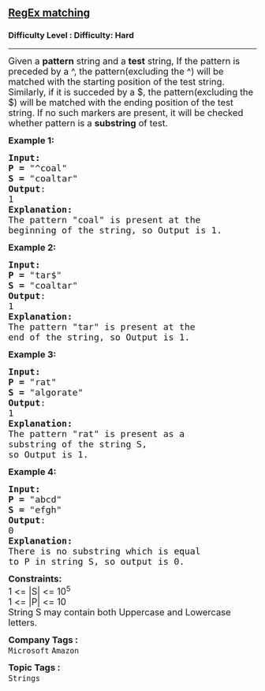 <h2><a href="https://www.geeksforgeeks.org/problems/-regex-matching1145/1?page=1&difficulty=Hard&status=unsolved&sortBy=submissions">RegEx matching</a></h2><h3>Difficulty Level : Difficulty: Hard</h3><hr><div class="problems_problem_content__Xm_eO"><p><span style="font-size: 18px;">Given a <strong>pattern</strong> string and a <strong>test</strong> string, If the pattern is preceded by a ^, the pattern(excluding the ^) will be matched with the starting position of the test string. Similarly, if it is succeded by a $, the pattern(excluding the $) will be matched with the ending position of the test string. If no such markers are present, it will be checked whether pattern is a <strong>substring</strong> of test.</span></p>
<p><span style="font-size: 18px;"><strong>Example 1:</strong></span></p>
<pre><span style="font-size: 18px;"><strong>Input:
P = </strong>"^coal"
<strong>S = </strong>"coaltar"
<strong>Output</strong>:
1
<strong>Explanation:</strong>
The pattern "coal" is present at the
beginning of the string, so Output is 1.
</span></pre>
<p><span style="font-size: 18px;"><strong>Example 2:</strong></span></p>
<pre><span style="font-size: 18px;"><strong>Input:
P = </strong>"tar$"
<strong>S = </strong>"coaltar"
<strong>Output</strong>:
1
<strong>Explanation:</strong> 
The pattern "tar" is present at the
end of the string, so Output is 1.</span></pre>
<p><span style="font-size: 18px;"><strong>Example 3:</strong></span></p>
<pre><span style="font-size: 18px;"><strong>Input:
P = </strong>"rat"
<strong>S = </strong>"algorate"
<strong>Output</strong>:
1
<strong>Explanation:</strong>
The pattern "rat" is present as a
substring of the string S,
so Output is 1.</span></pre>
<p><span style="font-size: 18px;"><strong>Example 4:</strong></span></p>
<pre><span style="font-size: 18px;"><strong>Input:
P = </strong>"abcd"
<strong>S = </strong>"efgh"
<strong>Output</strong>:
0
<strong>Explanation:</strong>
There is no substring which is equal
to P in string S, so output is 0.</span></pre>
<p><span style="font-size: 18px;"><strong>Constraints:</strong><br>1 &lt;= |S| &lt;= 10<sup>5</sup><br>1 &lt;= |P| &lt;= 10<br>String S may contain both Uppercase and Lowercase letters.</span></p></div><p><span style=font-size:18px><strong>Company Tags : </strong><br><code>Microsoft</code>&nbsp;<code>Amazon</code>&nbsp;<br><p><span style=font-size:18px><strong>Topic Tags : </strong><br><code>Strings</code>&nbsp;